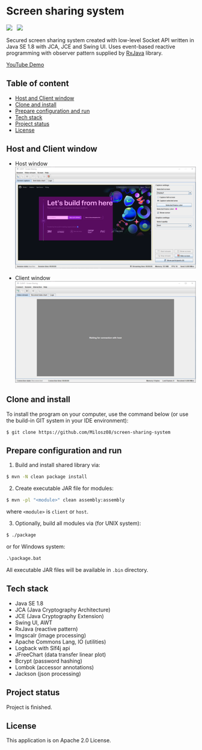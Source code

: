 # Screen sharing system

[![](https://img.shields.io/badge/Made%20with-Java%20SE%201.8-brown.svg)](https://www.java.com/en/)&nbsp;&nbsp;
[![](https://img.shields.io/badge/Build%20with-Maven%203.9.4-1abc9c.svg)](https://maven.apache.org//)&nbsp;&nbsp;

Secured screen sharing system created with low-level Socket API written in Java SE 1.8 with JCA, JCE and Swing UI. Uses
event-based reactive programming with observer pattern supplied by [RxJava](https://github.com/ReactiveX/RxJava)
library.

[YouTube Demo](https://www.youtube.com/watch?v=zfW8Ah0KPZM)

## Table of content

* [Host and Client window](#host-and-client-window)
* [Clone and install](#clone-and-install)
* [Prepare configuration and run](#prepare-configuration-and-run)
* [Tech stack](#tech-stack)
* [Project status](#project-status)
* [License](#license)

<a name="host-and-client-window"></a>

## Host and Client window

* Host window
  ![](https://github.com/milosz08/screen-sharing-system/blob/master/.github/host.png)

* Client window
  ![](https://github.com/milosz08/screen-sharing-system/blob/master/.github/client.png)

<a name="clone-and-install"></a>

## Clone and install

To install the program on your computer, use the command below (or use the build-in GIT system in your IDE environment):

```
$ git clone https://github.com/Milosz08/screen-sharing-system
```

<a name="prepare-configuration-and-run"></a>

## Prepare configuration and run

1. Build and install shared library via:

```bash
$ mvn -N clean package install
```

2. Create executable JAR file for modules:

```bash
$ mvn -pl "<module>" clean assembly:assembly
```

where `<module>` is `client` or `host`.

3. Optionally, build all modules via (for UNIX system):

```bash
$ ./package
```

or for Windows system:

```cmd
.\package.bat
```

All executable JAR files will be available in `.bin` directory.

<a name="tech-stack"></a>

## Tech stack

* Java SE 1.8
* JCA (Java Cryptography Architecture)
* JCE (Java Cryptography Extension)
* Swing UI, AWT
* RxJava (reactive pattern)
* Imgscalr (image processing)
* Apache Commons Lang, IO (utilities)
* Logback with Slf4j api
* JFreeChart (data transfer linear plot)
* Bcrypt (password hashing)
* Lombok (accessor annotations)
* Jackson (json processing)

<a name="project-status"></a>

## Project status

Project is finished.

<a name="license"></a>

## License

This application is on Apache 2.0 License.
